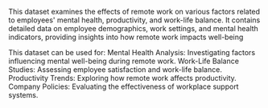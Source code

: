 This dataset examines the effects of remote work on various factors related to employees' mental health, productivity, and work-life balance. It contains detailed data on employee demographics, work settings, and mental health indicators, providing insights into how remote work impacts well-being

This dataset can be used for:
Mental Health Analysis: Investigating factors influencing mental well-being during remote work.
Work-Life Balance Studies: Assessing employee satisfaction and work-life balance.
Productivity Trends: Exploring how remote work affects productivity.
Company Policies: Evaluating the effectiveness of workplace support systems.

